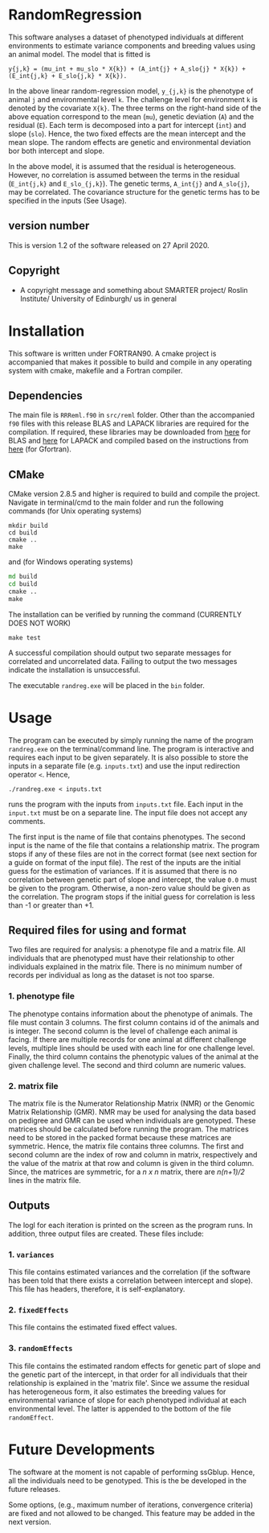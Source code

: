 # RandomRegression
This software analyses a dataset of phenotyped individuals at different environments to estimate variance components and breeding values using an animal model. The model that is fitted is

	y{j,k} = (mu_int + mu_slo * X{k}) + (A_int{j} + A_slo{j} * X{k}) + (E_int{j,k} + E_slo{j,k} * X{k}).
	
In the above linear random-regression model, `y_{j,k}` is the phenotype of animal `j` and environmental level `k`. The challenge level for environment `k` is denoted by the covariate `X{k}`. The three terms on the right-hand side of the above equation correspond to the mean (`mu`), genetic deviation (`A`) and the residual (`E`). Each term is decomposed into a part for intercept (`int`) and slope (`slo`). Hence, the two fixed effects are the mean intercept and the mean slope. The random effects are genetic and environmental deviation bor both intercept and slope.

In the above model, it is assumed that the residual is heterogeneous. However, no correlation is assumed between the terms in the residual (`E_int{j,k}` and `E_slo_{j,k}`). The genetic terms, `A_int{j}` and `A_slo{j}`, may be correlated. The covariance structure for the genetic terms has to be specified in the inputs (See Usage). 

## version number
This is version 1.2 of the software released on 27 April 2020.

## Copyright
* A copyright message and something about SMARTER project/ Roslin Institute/ University of Edinburgh/ us in general

# Installation
This software is written under FORTRAN90. A cmake project is accompanied that makes it possible to build and compile in any operating system with cmake, makefile and a Fortran compiler.

## Dependencies
The main file is `RRReml.f90` in `src/reml` folder. Other than the accompanied `f90` files with this release BLAS and LAPACK libraries are required for the compilation. If required, these libraries may be downloaded from [here](http://www.netlib.org/blas/blas.tgz) for BLAS and [here](http://www.netlib.org/lapack/lapack.tgz) for LAPACK and compiled based on the instructions from [here](https://gcc.gnu.org/wiki/GfortranBuild) (for Gfortran).

## CMake
CMake version 2.8.5 and higher is required to build and compile the project. Navigate in terminal/cmd to the main folder and run the following commands (for Unix operating systems)

``` shell
mkdir build
cd build
cmake ..
make
```
and (for Windows operating systems)
``` cmd
md build
cd build
cmake ..
make
```

The installation can be verified by running the command (CURRENTLY DOES NOT WORK)
``` shell
make test
```
A successful compilation should output two separate messages for correlated and uncorrelated data. Failing to output the two messages indicate the installation is unsuccessful.

The executable `randreg.exe` will be placed in the `bin` folder.

# Usage
The program can be executed by simply running the name of the program `randreg.exe` on the terminal/command line. The program is interactive and requires each input to be given separately. It is also possible to store the inputs in a separate file (e.g. `inputs.txt`) and use the input redirection operator `<`. Hence,

``` shell
./randreg.exe < inputs.txt
```
runs the program with the inputs from `inputs.txt` file. Each input in the `input.txt` must be on a separate line. The input file does not accept any comments.

The first input is the name of file that contains phenotypes. The second input is the name of the file that contains a relationship matrix. The program stops if any of these files are not in the correct format (see next section for a guide on format of the input file). The rest of the inputs are the initial guess for the estimation of variances. If it is assumed that there is no correlation between genetic part of slope and intercept, the value `0.0` must be given to the program. Otherwise, a non-zero value should be given as the correlation. The program stops if the initial guess for correlation is less than -1 or greater than +1.

## Required files for using and format
Two files are required for analysis: a phenotype file and a matrix file. All individuals that are phenotyped must have their relationship to other individuals explained in the matrix file. There is no minimum number of records per individual as long as the dataset is not too sparse. 

### 1. phenotype file
The phenotype contains information about the phenotype of animals. The file must contain 3 columns. The first column contains id of the animals and is integer. The second column is the level of challenge each animal is facing. If there are multiple records for one animal at different challenge levels, multiple lines should be used with each line for one challenge level. Finally, the third column contains the phenotypic values of the animal at the given challenge level. The second and third column are numeric values.

### 2. matrix file
The matrix file is the Numerator Relationship Matrix (NMR) or the Genomic Matrix Relationship (GMR). NMR may be used for analysing the data based on pedigree and GMR can be used when individuals are genotyped. These matrices should be calculated before running the program. The matrices need to be stored in the packed format because these matrices are symmetric. Hence, the matrix file contains three columns. The first and second column are the index of row and column in matrix, respectively and the value of the matrix at that row and column is given in the third column. Since, the matrices are symmetric, for a _n x n_ matrix, there are _n(n+1)/2_ lines in the matrix file.

## Outputs
The logl for each iteration is printed on the screen as the program runs. In addition, three output files are created. These files include:

### 1. `variances`
This file contains estimated variances and the correlation (if the software has been told that there exists a correlation between intercept and slope). This file has headers, therefore, it is self-explanatory.

### 2. `fixedEffects`
This file contains the estimated fixed effect values.

### 3. `randomEffects`
This file contains the estimated random effects for genetic part of slope and the genetic part of the intercept, in that order for all individuals that their relationship is explained in the 'matrix file'. Since we assume the residual has heterogeneous form, it also estimates the breeding values for environmental variance of slope for each phenotyped individual at each environmental level. The latter is appended to the bottom of the file `randomEffect`.

# Future Developments
The software at the moment is not capable of performing ssGblup. Hence, all the individuals need to be genotyped. This is the be developed in the future releases.

Some options, (e.g., maximum number of iterations, convergence criteria) are fixed and not allowed to be changed. This feature may be added in the next version.

